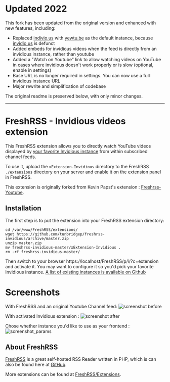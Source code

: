 # Updated 2022

This fork has been updated from the original version and enhanced with new features, including:
- Replaced [indivio.us](indivio.us) with [yewtu.be](yewtu.be) as the default instance, because [invidio.us](invidio.us) is defunct
- Added embeds for invidious videos when the feed is directly from an invidious instance, rather than youtube
- Added a "Watch on Youtube" link to allow watching videos on YouTube in cases where invidious doesn't work properly or is slow (optional, enable in settings)
- Base URL is no longer required in settings. You can now use a full invidious instance URL
- Major rewrite and simplification of codebase

The original readme is preserved below, with only minor changes.

---

# FreshRSS - Invidious videos extension

This FreshRSS extension allows you to directly watch YouTube videos displayed by [your favorite Invidious instance](https://github.com/omarroth/invidious) from within subscribed channel feeds.

To use it, upload the ```xExtension-Invidious``` directory to the FreshRSS `./extensions` directory on your server and enable it on the extension panel in FreshRSS.

This extension is originally forked from Kevin Papst's extension : [Freshrss-Youtube](https://github.com/kevinpapst/freshrss-youtube/).

## Installation

The first step is to put the extension into your FreshRSS extension directory:
```
cd /var/www/FreshRSS/extensions/
wget https://github.com/tunbridgep/freshrss-invidious/archive/master.zip
unzip master.zip
mv freshrss-invidious-master/xExtension-Invidious .
rm -rf freshrss-invidious-master/
```

Then switch to your browser https://localhost/FreshRSS/p/i/?c=extension and activate it.
You may want to configure it so you'd pick your favorite Invidious instance. [A list of existing instances is available on Github](https://github.com/omarroth/invidious/wiki/Invidious-Instances)

# Screenshots

With FreshRSS and an original Youtube Channel feed:
![screenshot before](https://cyphergoat.net/site/img/vrac/freshrss-sans-invidious.png?raw=true "Without this extension the video is not shown")

With activated Invidious extension :
![screenshot after](https://cyphergoat.net/site/img/vrac/freshrss-avec-invidious.png?raw=true "After activationg the extension you can enjoy your video directly in the FreshRSS stream")

Chose whether instance you'd like to use as your frontend :
![screenshot_params](https://cyphergoat.net/site/img/vrac/freshrss-invidious-parameters.png?raw=true "Configure height, width, and just write which domain to use for a personnalized experience")

## About FreshRSS
[FreshRSS](https://freshrss.org/) is a great self-hosted RSS Reader written in PHP, which is can also be found here at [GitHub](https://github.com/FreshRSS/FreshRSS).

More extensions can be found at [FreshRSS/Extensions](https://github.com/FreshRSS/Extensions).
